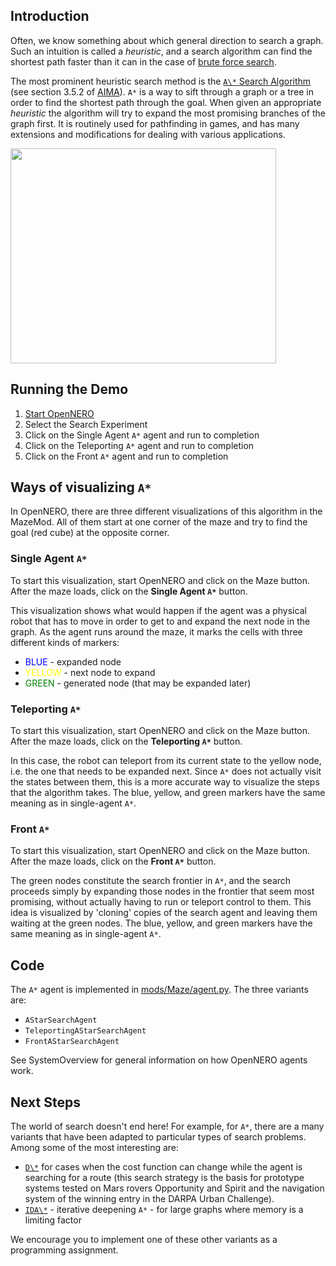## Introduction ##

Often, we know something about which general direction to search a graph. Such an intuition is called a _heuristic_, and a search algorithm can find the shortest path faster than it can in the case of [brute force search](BruteForceSearch.md).

The most prominent heuristic search method is the [`A\*` Search Algorithm](http://en.wikipedia.org/wiki/A*_search_algorithm) (see section 3.5.2 of [AIMA](http://aima.cs.berkeley.edu/contents.html)). `A*` is a way to sift through a graph or a tree in order to find the shortest path through the goal. When given an appropriate _heuristic_ the algorithm will try to expand the most promising branches of the graph first. It is routinely used for pathfinding in games, and has many extensions and modifications for dealing with various applications.

<a href='http://www.youtube.com/watch?feature=player_embedded&v=FlLHmXlqwAU' target='_blank'><img src='http://img.youtube.com/vi/FlLHmXlqwAU/0.jpg' width='425' height=344 /></a>

## Running the Demo ##

  1. [Start OpenNERO](RunningOpenNero.md)
  1. Select the Search Experiment
  1. Click on the Single Agent `A*` agent and run to completion
  1. Click on the Teleporting `A*` agent and run to completion
  1. Click on the Front `A*` agent and run to completion

## Ways of visualizing `A*` ##

In OpenNERO, there are three different visualizations of this algorithm in the MazeMod. All of them start at one corner of the maze and try to find the goal (red cube) at the opposite corner.

### Single Agent `A*` ###

To start this visualization, start OpenNERO and click on the Maze button. After the maze loads, click on the **Single Agent `A*`** button.

This visualization shows what would happen if the agent was a physical robot that has to move in order to get to and expand the next node in the graph. As the agent runs around the maze, it marks the cells with three different kinds of markers:

  * <font color='blue'>BLUE</font> - expanded node
  * <font color='yellow'>YELLOW</font> - next node to expand
  * <font color='green'>GREEN</font> - generated node (that may be expanded later)

### Teleporting `A*` ###

To start this visualization, start OpenNERO and click on the Maze button. After the maze loads, click on the **Teleporting `A*`** button.

In this case, the robot can teleport from its current state to the yellow node, i.e. the one that needs to be expanded next. Since `A*` does not actually visit the states between them, this is a more accurate way to visualize the steps that the algorithm takes. The blue, yellow, and green markers have the same meaning as in single-agent `A*`.

### Front `A*` ###

To start this visualization, start OpenNERO and click on the Maze button. After the maze loads, click on the **Front `A*`** button.

The green nodes constitute the search frontier in `A*`, and the search proceeds simply by expanding those nodes in the frontier that seem most promising, without actually having to run or teleport control to them. This idea is visualized by 'cloning' copies of the search agent and leaving them waiting at the green nodes.  The blue, yellow, and green markers have the same meaning as in single-agent `A*`.

## Code ##

The `A*` agent is implemented in [mods/Maze/agent.py](http://code.google.com/p/opennero/source/browse/trunk/mods/Maze/agent.py). The three variants are:

  * `AStarSearchAgent`
  * `TeleportingAStarSearchAgent`
  * `FrontAStarSearchAgent`

See SystemOverview for general information on how OpenNERO agents work.

## Next Steps ##

The world of search doesn't end here! For example, for `A*`, there are a many variants that have been adapted to particular types of search problems. Among some of the most interesting are:

  * [`D\*`](http://en.wikipedia.org/wiki/D*) for cases when the cost function can change while the agent is searching for a route (this search strategy is the basis for prototype systems tested on Mars rovers Opportunity and Spirit and the navigation system of the winning entry in the DARPA Urban Challenge).
  * [`IDA\*`](http://en.wikipedia.org/wiki/IDA*) - iterative deepening `A*` - for large graphs where memory is a limiting factor

We encourage you to implement one of these other variants as a programming assignment.